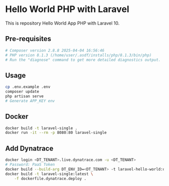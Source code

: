 # Hello World PHP with Laravel

This is repository Hello World App PHP with Laravel 10.

## Pre-requisites

```sh
# Composer version 2.8.8 2025-04-04 16:56:46
# PHP version 8.1.3 (/home/user/.asdf/installs/php/8.1.3/bin/php)
# Run the "diagnose" command to get more detailed diagnostics output.
```

## Usage

```sh
cp .env.example .env
composer update
php artisan serve
# Generate APP_KEY env
```

## Docker

```sh
docker build -t laravel-single .
docker run -it --rm -p 8080:80 laravel-single
```

## Add Dynatrace

```sh
docker login <DT_TENANT>.live.dynatrace.com -u <DT_TENANT>
# Password: PaaS Token
docker build --build-arg DT_ENV_ID=<DT_TENANT> -t laravel-hello-world:dynatrace-base -f dockerfile.dynatrace.base .
docker build -t laravel-single:latest \
    -f dockerfile.dynatrace.deploy .
```
